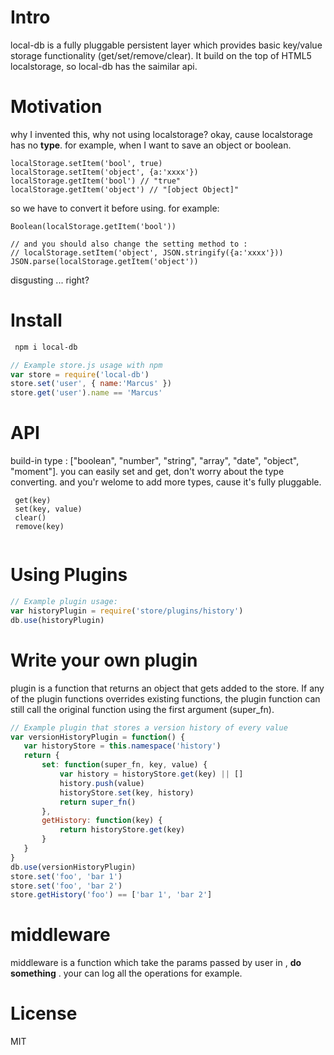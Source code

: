 # Intro
local-db is a fully pluggable persistent layer which provides basic key/value storage functionality
(get/set/remove/clear). It build on the top of HTML5 localstorage, so local-db has the saimilar api.

# Motivation
why I invented this, why not using localstorage? okay, cause localstorage has no **type**.
for example, when I want to save an object or boolean.

```
localStorage.setItem('bool', true)
localStorage.setItem('object', {a:'xxxx'})
localStorage.getItem('bool') // "true"
localStorage.getItem('object') // "[object Object]"
```
so we have to convert it before using. for example:

```
Boolean(localStorage.getItem('bool'))

// and you should also change the setting method to :
// localStorage.setItem('object', JSON.stringify({a:'xxxx'}))
JSON.parse(localStorage.getItem('object')) 

```

disgusting ... right?

# Install

```bash
 npm i local-db
```

```js
// Example store.js usage with npm
var store = require('local-db')
store.set('user', { name:'Marcus' })
store.get('user').name == 'Marcus'

```
# API

build-in type : ["boolean", "number", "string", "array", "date", "object", "moment"].
you can easily set and get, don't worry about the type converting.
and you'r welome to add more types, cause it's fully pluggable.

```
 get(key)
 set(key, value)
 clear()
 remove(key)
 
 ```
 
 # Using Plugins
 
 ```js
 // Example plugin usage:
var historyPlugin = require('store/plugins/history')
db.use(historyPlugin)
 
 ```
 
 # Write your own plugin
 
 plugin is a function that returns an object that gets added to the store. If any of the plugin functions overrides existing functions, 
 the plugin function can still call the original function using the first argument (super_fn).
 
 ```js
 // Example plugin that stores a version history of every value
var versionHistoryPlugin = function() {
	var historyStore = this.namespace('history')
	return {
		set: function(super_fn, key, value) {
			var history = historyStore.get(key) || []
			history.push(value)
			historyStore.set(key, history)
			return super_fn()
		},
		getHistory: function(key) {
			return historyStore.get(key)
		}
	}
}
db.use(versionHistoryPlugin)
store.set('foo', 'bar 1')
store.set('foo', 'bar 2')
store.getHistory('foo') == ['bar 1', 'bar 2']
 ```
 
 # middleware
 middleware is a function which take the params passed by user in , **do something** . your can log all the operations
 for example.
 
 # License
 MIT
